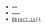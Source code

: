 - `==`
- `===`
- [`Object.is()`](https://developer.mozilla.org/en-US/docs/Web/JavaScript/Reference/Global_Objects/Object/is#Description)
